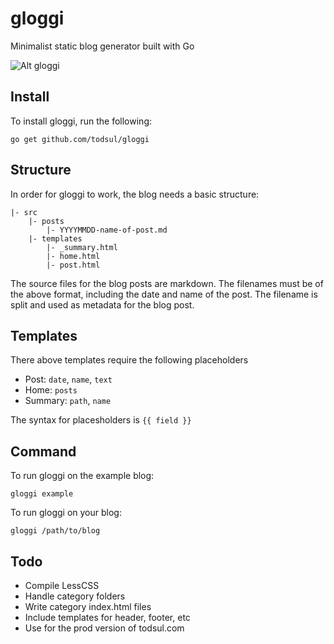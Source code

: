 # gloggi

Minimalist static blog generator built with Go

![Alt gloggi](https://d30y9cdsu7xlg0.cloudfront.net/svg/bc9b3e47-b69a-4622-a725-7f4429824187.svg?Expires=1426848721&Signature=CxmMZIe~~2AWgQCXwb2kygAkMjMevrQzgrATnALOjPj6dXEDmg5dNqni6yv~DETZ-O-ZxMtx48dDWhyfoDFgtCGadxan5iiFxKzEzcb8J0GRMYhtFlRrdvEus11Wz~4pi6~eakbudZr3AsrB9iDWqyh0lWNdaIe4~VdKN89ie74_&Key-Pair-Id=APKAI5ZVHAXN65CHVU2Q)

## Install

To install gloggi, run the following:

`go get github.com/todsul/gloggi`

## Structure

In order for gloggi to work, the blog needs a basic structure:

```
|- src
    |- posts
        |- YYYYMMDD-name-of-post.md
    |- templates
        |- _summary.html
        |- home.html
        |- post.html
```

The source files for the blog posts are markdown. The filenames must be of the above format, including the date and name of the post. The filename is split and used as metadata for the blog post.

## Templates

There above templates require the following placeholders

* Post: `date`, `name`, `text`
* Home: `posts`
* Summary: `path`, `name`

The syntax for placesholders is `{{ field }}`

## Command

To run gloggi on the example blog:

`gloggi example`

To run gloggi on your blog:

`gloggi /path/to/blog`

## Todo

* Compile LessCSS
* Handle category folders
* Write category index.html files
* Include templates for header, footer, etc
* Use for the prod version of todsul.com
